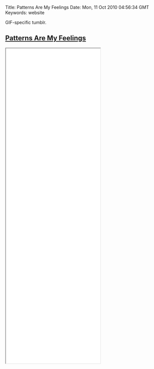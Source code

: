 Title: Patterns Are My Feelings
Date: Mon, 11 Oct 2010 04:56:34 GMT
Keywords: website

GIF-specific tumblr.

## <a href="//patternsaremyfeelings.yolk.cc" class="fontawesome-external-link">Patterns Are My Feelings</a>

<iframe src="//patternsaremyfeelings.yolk.cc" height="1000"></iframe>
